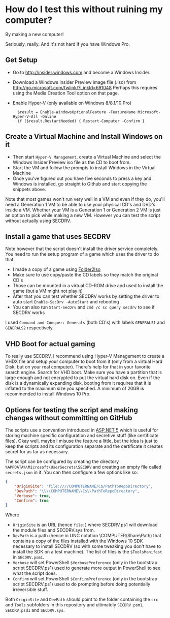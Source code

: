 # How do I test this without ruining my computer?
By making a new computer!

Seriously, really. And it's not hard if you have Windows Pro.

## Get Setup
* Go to http://insider.windows.com and become a Windows Insider.
* Download a Windows Insider Preview image file (.iso) from http://go.microsoft.com/fwlink/?LinkId=691048
Perhaps this requires using the Media Creation Tool option on that page.
* Enable Hyper-V (only available on Windows 8/8.1/10 Pro)

        $result = Enable-WindowsOptionalFeature -FeatureName Microsoft-Hyper-V-All -Online
        if ($result.RestartNeeded) { Restart-Computer -Confirm }

## Create a Virtual Machine and Install Windows on it
* Then start `Hyper-V Management`, create a Virtual Machine and select the Windows Insider Preview iso file as the CD to boot from.
* Start the VM and follow the prompts to install Windows in the Virtual Machine
* Once you've figured out you have five seconds to press a key and Windows is installed, go straight to Github
and start copying the snippets above. 

Note that most games won't run very well in a VM and even if they do, you'll need a Generation 1 VM to be able
to use your physical CD's and DVD's inside a VM. Whether your VM is a Generation 1 or Generation 2 VM is
just an option to pick while making a new VM. However you can test the script without actually using SECDRV. 

## Install a game that uses SECDRV
Note however that the script doesn't install the driver service completely.
You need to run the setup program of a game which uses the driver to do that.

* I made a copy of a game using [Folder2Iso](http://www.trustfm.net/software/utilities/Folder2Iso.php)
* Make sure to use copy/paste the CD labels so they match the original CD's
* Those can be mounted in a virtual CD-ROM drive and used to install the game (but a VM might not play it)
* After that you can test whether SECDRV works by setting the driver to auto start ```Enable-SecDrv -AutoStart``` and rebooting
* You can also run ```Start-SecDrv``` and ```cmd /c sc query secdrv``` to see if SECDRV works 

I used `Command and Conquer: Generals` (both CD's) with labels `GENERALS1` and `GENERALS2` respectively.

## VHD Boot for actual gaming
To really use SECDRV, I recommend using Hyper-V Management to create a VHDX file and setup your computer to boot
from it (only from a virtual Hard Disk, but on your real computer). There's help for that in your favorite search engine.
Search for VHD boot. Make sure you have a partition that is large enough and not encrypted to put the virtual hard disk on.
Even if the disk is a dynamically expanding disk, booting from it requires that it is inflated to the maximum size you specified.
A minimum of 20GB is recommended to install Windows 10 Pro.

## Options for testing the script and making changes without committing on GitHub
The scripts use a convention introduced in [ASP.NET 5](https://www.github.com/aspnet/) which is useful for storing
machine specific configuration and secretive stuff (like certificate files). Okay well, maybe I misuse the feature a little,
but the idea is just to keep the scripts and its configuration separate and the certificate it creates secret for as far as
necessary.

The script can be configured by creating the directory `%APPDATA%\Microsoft\UserSecrets\SECDRV` and creating an empty
file called `secrets.json` in it. You can then configure a few options like so:

```JSON
{
    "OriginSite": "file:////COMPUTERNAME/C$/PathToRepoDirectory",
    "DevPath": "\\\\COMPUTERNAME\\C$\\PathToRepoDirectory",
    "Verbose": true,
    "Confirm": true
}
```

Where
* `OriginSite` is an URL (hence `file:`) where SECDRV.ps1 will download the module files and SECDRV.sys from.
* `DevPath` is a path (hence in UNC notation \\COMPUTER\Share\Path) that contains a copy of the files installed
with the Windows 10 SDK necessary to install SECDRV (so with some tweaking you don't have to install the SDK on a test machine).
The list of files is the `$ToolsManifest` in `SECDRV.psm1`.
* `Verbose` will set PowerShell `$VerbosePreference` (only in the bootstrap script SECDRV.ps1) used to generate more output in PowerShell to see what the script does.
* `Confirm` will set PowerShell `$ConfirmPreference` (only in the bootstrap script SECDRV.ps1) used to do prompting before doing potentially irreversible stuff.

Both `OriginSite` and `DevPath` should point to the folder containing the `src` and `Tools` subfolders in this repository and ultimately `SECDRV.psm1`, `SECDRV.psd1` and `SECDRV.sys`.  
